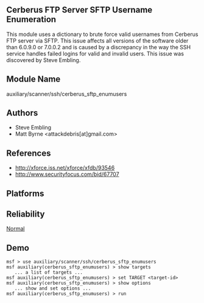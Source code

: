 ## Cerberus FTP Server SFTP Username Enumeration

This module uses a dictionary to brute force valid usernames 
from Cerberus FTP server via SFTP. This issue affects all 
versions of the software older than 6.0.9.0 or 7.0.0.2 and 
is caused by a discrepancy in the way the SSH service 
handles failed logins for valid and invalid users. This 
issue was discovered by Steve Embling.


## Module Name
auxiliary/scanner/ssh/cerberus_sftp_enumusers

## Authors
* Steve Embling
* Matt Byrne <attackdebris[at]gmail.com>


## References
* http://xforce.iss.net/xforce/xfdb/93546
* http://www.securityfocus.com/bid/67707




## Platforms


## Reliability
[Normal](https://github.com/rapid7/metasploit-framework/wiki/Exploit-Ranking)

## Demo

```
msf > use auxiliary/scanner/ssh/cerberus_sftp_enumusers
msf auxiliary(cerberus_sftp_enumusers) > show targets
   ... a list of targets ...
msf auxiliary(cerberus_sftp_enumusers) > set TARGET <target-id>
msf auxiliary(cerberus_sftp_enumusers) > show options
   ... show and set options ...
msf auxiliary(cerberus_sftp_enumusers) > run
```
    
    